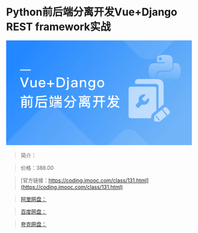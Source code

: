 # Python前后端分离开发Vue+Django REST framework实战

![img](../../assets/5fd1882e09cec0fd05400304.png)

> 简介：

> 价格：388.00

> [官方链接：https://coding.imooc.com/class/131.html](https://coding.imooc.com/class/131.html)

> [阿里网盘：](https://www.aliyundrive.com/s/oSkiX18ZosR)

> [百度网盘：]()

> [夸克网盘：]()
